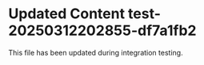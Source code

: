 # Updated Content test-20250312202855-df7a1fb2

This file has been updated during integration testing.